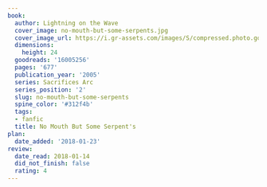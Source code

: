 ```yaml
---
book:
  author: Lightning on the Wave
  cover_image: no-mouth-but-some-serpents.jpg
  cover_image_url: https://i.gr-assets.com/images/S/compressed.photo.goodreads.com/books/1579183435l/16005256._SX98_.jpg
  dimensions:
    height: 24
  goodreads: '16005256'
  pages: '677'
  publication_year: '2005'
  series: Sacrifices Arc
  series_position: '2'
  slug: no-mouth-but-some-serpents
  spine_color: '#312f4b'
  tags:
  - fanfic
  title: No Mouth But Some Serpent's
plan:
  date_added: '2018-01-23'
review:
  date_read: 2018-01-14
  did_not_finish: false
  rating: 4
---
```

